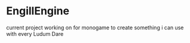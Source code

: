 # EngillEngine
current project working on for monogame to create something i can use with every Ludum Dare 
